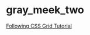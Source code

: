 # gray_meek_two

[Following CSS Grid Tutorial](https://youtu.be/MeXbMmdn9f8 "How to create website layouts using CSS grid Learn HTML and CSS HTML tutorial")
